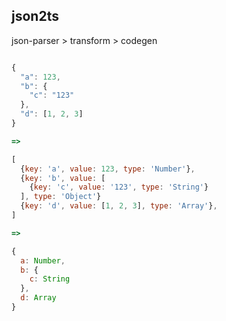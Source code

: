 ## json2ts

json-parser > transform > codegen

```js

{
  "a": 123,
  "b": {
    "c": "123"
  },
  "d": [1, 2, 3]
} 

=>

[
  {key: 'a', value: 123, type: 'Number'},
  {key: 'b', value: [
    {key: 'c', value: '123', type: 'String'}
  ], type: 'Object'}
  {key: 'd', value: [1, 2, 3], type: 'Array'},
]

=>

{
  a: Number,
  b: {
    c: String
  },
  d: Array
}

```